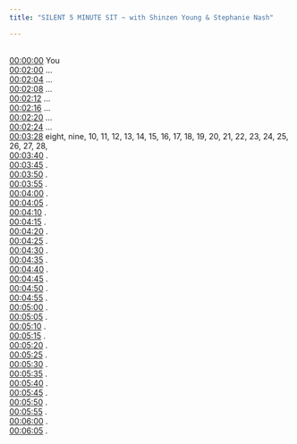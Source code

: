 ```yaml
---
title: "SILENT 5 MINUTE SIT ~ with Shinzen Young & Stephanie Nash"

---
```

<br>[00:00:00](https://www.youtube.com/watch?v=QUisTd3jvO4&t=0)   You 
<br>[00:02:00](https://www.youtube.com/watch?v=QUisTd3jvO4&t=120)  ... 
<br>[00:02:04](https://www.youtube.com/watch?v=QUisTd3jvO4&t=124)  ... 
<br>[00:02:08](https://www.youtube.com/watch?v=QUisTd3jvO4&t=128)  ... 
<br>[00:02:12](https://www.youtube.com/watch?v=QUisTd3jvO4&t=132)  ... 
<br>[00:02:16](https://www.youtube.com/watch?v=QUisTd3jvO4&t=136)  ... 
<br>[00:02:20](https://www.youtube.com/watch?v=QUisTd3jvO4&t=140)  ... 
<br>[00:02:24](https://www.youtube.com/watch?v=QUisTd3jvO4&t=144)  ... 
<br>[00:03:28](https://www.youtube.com/watch?v=QUisTd3jvO4&t=208)   eight, nine, 10, 11, 12, 13, 14, 15, 16, 17, 18, 19, 20, 21, 22, 23, 24, 25, 26, 27, 28, 
<br>[00:03:40](https://www.youtube.com/watch?v=QUisTd3jvO4&t=220)  . 
<br>[00:03:45](https://www.youtube.com/watch?v=QUisTd3jvO4&t=225)  . 
<br>[00:03:50](https://www.youtube.com/watch?v=QUisTd3jvO4&t=230)  . 
<br>[00:03:55](https://www.youtube.com/watch?v=QUisTd3jvO4&t=235)  . 
<br>[00:04:00](https://www.youtube.com/watch?v=QUisTd3jvO4&t=240)  . 
<br>[00:04:05](https://www.youtube.com/watch?v=QUisTd3jvO4&t=245)  . 
<br>[00:04:10](https://www.youtube.com/watch?v=QUisTd3jvO4&t=250)  . 
<br>[00:04:15](https://www.youtube.com/watch?v=QUisTd3jvO4&t=255)  . 
<br>[00:04:20](https://www.youtube.com/watch?v=QUisTd3jvO4&t=260)  . 
<br>[00:04:25](https://www.youtube.com/watch?v=QUisTd3jvO4&t=265)  . 
<br>[00:04:30](https://www.youtube.com/watch?v=QUisTd3jvO4&t=270)  . 
<br>[00:04:35](https://www.youtube.com/watch?v=QUisTd3jvO4&t=275)  . 
<br>[00:04:40](https://www.youtube.com/watch?v=QUisTd3jvO4&t=280)  . 
<br>[00:04:45](https://www.youtube.com/watch?v=QUisTd3jvO4&t=285)  . 
<br>[00:04:50](https://www.youtube.com/watch?v=QUisTd3jvO4&t=290)  . 
<br>[00:04:55](https://www.youtube.com/watch?v=QUisTd3jvO4&t=295)  . 
<br>[00:05:00](https://www.youtube.com/watch?v=QUisTd3jvO4&t=300)  . 
<br>[00:05:05](https://www.youtube.com/watch?v=QUisTd3jvO4&t=305)  . 
<br>[00:05:10](https://www.youtube.com/watch?v=QUisTd3jvO4&t=310)  . 
<br>[00:05:15](https://www.youtube.com/watch?v=QUisTd3jvO4&t=315)  . 
<br>[00:05:20](https://www.youtube.com/watch?v=QUisTd3jvO4&t=320)  . 
<br>[00:05:25](https://www.youtube.com/watch?v=QUisTd3jvO4&t=325)  . 
<br>[00:05:30](https://www.youtube.com/watch?v=QUisTd3jvO4&t=330)  . 
<br>[00:05:35](https://www.youtube.com/watch?v=QUisTd3jvO4&t=335)  . 
<br>[00:05:40](https://www.youtube.com/watch?v=QUisTd3jvO4&t=340)  . 
<br>[00:05:45](https://www.youtube.com/watch?v=QUisTd3jvO4&t=345)  . 
<br>[00:05:50](https://www.youtube.com/watch?v=QUisTd3jvO4&t=350)  . 
<br>[00:05:55](https://www.youtube.com/watch?v=QUisTd3jvO4&t=355)  . 
<br>[00:06:00](https://www.youtube.com/watch?v=QUisTd3jvO4&t=360)  . 
<br>[00:06:05](https://www.youtube.com/watch?v=QUisTd3jvO4&t=365)  . 
<br>